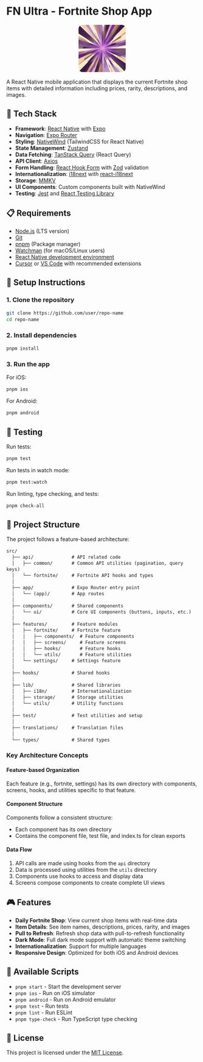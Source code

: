 # FN Ultra - Fortnite Shop App

<div align="center">
  <img src="./assets/icon.png" width="124px" style="border-radius:10px"/>
</div>

A React Native mobile application that displays the current Fortnite shop items with detailed information including prices, rarity, descriptions, and images.

## 🚀 Tech Stack

- **Framework**: [React Native](https://reactnative.dev/) with [Expo](https://expo.dev/)
- **Navigation**: [Expo Router](https://docs.expo.dev/router/introduction/)
- **Styling**: [NativeWind](https://www.nativewind.dev/) (TailwindCSS for React Native)
- **State Management**: [Zustand](https://github.com/pmndrs/zustand)
- **Data Fetching**: [TanStack Query](https://tanstack.com/query/latest) (React Query)
- **API Client**: [Axios](https://axios-http.com/)
- **Form Handling**: [React Hook Form](https://react-hook-form.com/) with [Zod](https://zod.dev/) validation
- **Internationalization**: [i18next](https://www.i18next.com/) with [react-i18next](https://react.i18next.com/)
- **Storage**: [MMKV](https://github.com/mrousavy/react-native-mmkv)
- **UI Components**: Custom components built with NativeWind
- **Testing**: [Jest](https://jestjs.io/) and [React Testing Library](https://testing-library.com/docs/react-testing-library/intro/)

## 📋 Requirements

- [Node.js](https://nodejs.org/en/) (LTS version)
- [Git](https://git-scm.com/)
- [pnpm](https://pnpm.io/installation) (Package manager)
- [Watchman](https://facebook.github.io/watchman/docs/install#buildinstall) (for macOS/Linux users)
- [React Native development environment](https://reactnative.dev/docs/environment-setup)
- [Cursor](https://www.cursor.com/) or [VS Code](https://code.visualstudio.com/download) with recommended extensions

## 🔧 Setup Instructions

### 1. Clone the repository

```bash
git clone https://github.com/user/repo-name
cd repo-name
```

### 2. Install dependencies

```bash
pnpm install
```

### 3. Run the app

For iOS:

```bash
pnpm ios
```

For Android:

```bash
pnpm android
```

## 🧪 Testing

Run tests:

```bash
pnpm test
```

Run tests in watch mode:

```bash
pnpm test:watch
```

Run linting, type checking, and tests:

```bash
pnpm check-all
```

## 📁 Project Structure

The project follows a feature-based architecture:

```
src/
  ├── api/              # API related code
  │   ├── common/       # Common API utilities (pagination, query keys)
  │   └── fortnite/     # Fortnite API hooks and types
  │
  ├── app/              # Expo Router entry point
  │   └── (app)/        # App routes
  │
  ├── components/       # Shared components
  │   └── ui/           # Core UI components (buttons, inputs, etc.)
  │
  ├── features/         # Feature modules
  │   ├── fortnite/     # Fortnite feature
  │   │   ├── components/  # Feature components
  │   │   ├── screens/     # Feature screens
  │   │   ├── hooks/       # Feature hooks
  │   │   └── utils/       # Feature utilities
  │   └── settings/     # Settings feature
  │
  ├── hooks/            # Shared hooks
  │
  ├── lib/              # Shared libraries
  │   ├── i18n/         # Internationalization
  │   ├── storage/      # Storage utilities
  │   └── utils/        # Utility functions
  │
  ├── test/             # Test utilities and setup
  │
  ├── translations/     # Translation files
  │
  └── types/            # Shared types
```

### Key Architecture Concepts

#### Feature-based Organization

Each feature (e.g., fortnite, settings) has its own directory with components, screens, hooks, and utilities specific to that feature.

#### Component Structure

Components follow a consistent structure:

- Each component has its own directory
- Contains the component file, test file, and index.ts for clean exports

#### Data Flow

1. API calls are made using hooks from the `api` directory
2. Data is processed using utilities from the `utils` directory
3. Components use hooks to access and display data
4. Screens compose components to create complete UI views

## 🎮 Features

- **Daily Fortnite Shop**: View current shop items with real-time data
- **Item Details**: See item names, descriptions, prices, rarity, and images
- **Pull to Refresh**: Refresh shop data with pull-to-refresh functionality
- **Dark Mode**: Full dark mode support with automatic theme switching
- **Internationalization**: Support for multiple languages
- **Responsive Design**: Optimized for both iOS and Android devices

## 📱 Available Scripts

- `pnpm start` - Start the development server
- `pnpm ios` - Run on iOS simulator
- `pnpm android` - Run on Android emulator
- `pnpm test` - Run tests
- `pnpm lint` - Run ESLint
- `pnpm type-check` - Run TypeScript type checking

## 📄 License

This project is licensed under the [MIT License](./LICENSE).

